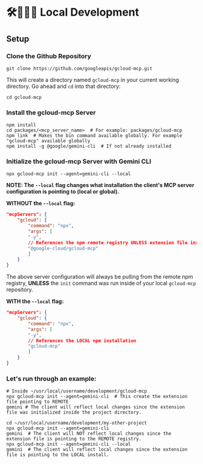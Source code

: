 # 🛠️🚧👨‍💻 Local Development

## Setup

### Clone the Github Repository

```shell
git clone https://github.com/googleapis/gcloud-mcp.git
```

This will create a directory named `gcloud-mcp` in your current working directory. Go ahead and `cd` into that directory:

```shell
cd gcloud-mcp
```

### Install the gcloud-mcp Server

```shell
npm install
cd packages/<mcp_server_name>  # For example: packages/gcloud-mcp
npm link  # Makes the bin command available globally. For example "gcloud-mcp" available globally
npm install -g @google/gemini-cli  # If not already installed
```

### Initialize the gcloud-mcp Server with Gemini CLI

```shell
npx gcloud-mcp init --agent=gemini-cli --local
```

**NOTE: The `--local` flag changes what installation the client's MCP server configuration is pointing to (local or global).**

**WITHOUT the `--local` flag:**

```json
"mcpServers": {
    "gcloud": {
        "command": "npx",
        "args": [
        "-y",
        // References the npm remote registry UNLESS extension file inside repository directory.
        "@google-cloud/gcloud-mcp"
        ]
    }
}
```
The above server configuration will always be pulling from the remote npm registry, **UNLESS** the `init` command was run inside of your local `gcloud-mcp` repository.

**WITH the `--local` flag:**

```json
"mcpServers": {
    "gcloud": {
        "command": "npx",
        "args": [
        "-y",
        // References the LOCAL npm installation
        "gcloud-mcp"
        ]
    }
}
```

### Let's run through an example:

```shell
# Inside ~/usr/local/username/development/gcloud-mcp
npx gcloud-mcp init --agent=gemini-cli  # This create the extension file pointing to REMOTE
gemini # The client will reflect local changes since the extension file was initialized inside the project directory.

cd ~/usr/local/username/development/my-other-project
npx gcloud-mcp init --agent=gemini-cli
gemini  # The client will NOT reflect local changes since the extension file is pointing to the REMOTE registry.
npx gcloud-mcp init --agent=gemini-cli --local 
gemini  # The client will reflect local changes since the extension file is pointing to the LOCAL install.
```
